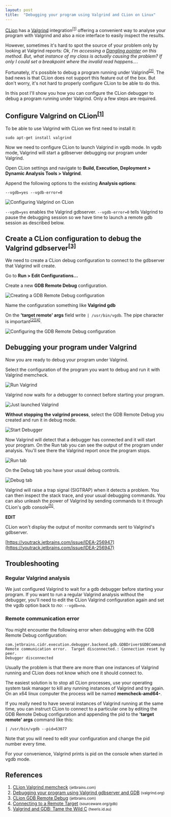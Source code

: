 ```yaml
---
layout: post
title:  "Debugging your program using Valgrind and CLion on Linux"
---
```


[CLion](https://www.jetbrains.com/clion/) has a [Valgrind](https://valgrind.org/) integration<sup>[[1]](#ref-clion-valgrind)</sup> offering a convenient way to analyse your program with Valgrind and also a nice interface to easily inspect the results.

However, sometimes it's hard to spot the source of your problem only by looking at Valgrind reports: *Ok, I'm accessing a [Dangling pointer](https://en.wikipedia.org/wiki/Dangling_pointer) on this method. But, what instance of my class is actually causing the problem? If only I could set a breakpoint where the invalid read happens...*.

Fortunately, it's possible to debug a program running under Valgrind<sup>[[2]](#ref-debugging-your-program-using-valgrind-gdbserver)</sup>. The bad news is that CLion does not support this feature out of the box. But don't worry, it's not hard to properly configure CLion to be able to do this.

In this post I'll show you how you can configure the CLion debugger to debug a program running under Valgrind. Only a few steps are required.

## Configure Valgrind on CLion<sup>[[1]](#ref-clion-valgrind)</sup>

To be able to use Valgrind with CLion we first need to install it:

```
sudo apt-get install valgrind
```

Now we need to configure CLion to launch Valgrind in vgdb mode. In vgdb mode, Valgrind will start a gdbserver debugging our program under Valgrind.

Open CLion settings and navigate to **Build, Execution, Deployment > Dynamic Analysis Tools > Valgrind**.

Append the following options to the existing **Analysis options**:

```
--vgdb=yes --vgdb-error=0
```

![Configuring Valgrind on CLion](/assets/2020-12-03-debugging-your-program-using-valgrind-and-clion/clion-valgrind-configuration.png)

`--vgdb=yes` enables the Valgrind gdbserver. `--vgdb-error=0` tells Valgrind to pause the debugging session so we have time to launch a remote gdb session as described below.

## Create a CLion configuration to debug the Valgrind gdbserver<sup>[[3]](#ref-clion-gdb-remote-debug)</sup>

We need to create a CLion debug configuration to connect to the gdbserver that Valgrind will create.

Go to **Run > Edit Configurations...**

Create a new **GDB Remote Debug** configuration.

![Creating a GDB Remote Debug configuration](/assets/2020-12-03-debugging-your-program-using-valgrind-and-clion/creating-gdb-remote-debug-configuration.png)

Name the configuration something like **Valgrind gdb**

On the **'target remote' args** field write `| /usr/bin/vgdb`. The pipe character is important<sup>[[2]](#ref-debugging-your-program-using-valgrind-gdbserver)</sup><sup>[[4]](#ref-gdb-connecting-to-a-remote-target)</sup>.

![Configuring the GDB Remote Debug configuration](/assets/2020-12-03-debugging-your-program-using-valgrind-and-clion/configuring-gdb-remote-debug-configuration.png)

## Debugging your program under Valgrind

Now you are ready to debug your program under Valgrind.

Select the configuration of the program you want to debug and run it with Valgrind memcheck.

![Run Valgrind](/assets/2020-12-03-debugging-your-program-using-valgrind-and-clion/run-valgrind.png)

Valgrind now waits for a debugger to connect before starting your program.

![Just launched Valgrind](/assets/2020-12-03-debugging-your-program-using-valgrind-and-clion/launched-valgrind.png)

**Without stopping the valgrind process**, select the GDB Remote Debug you created and run it in debug mode.

![Start Debugger](/assets/2020-12-03-debugging-your-program-using-valgrind-and-clion/debug-program.png)


Now Valgrind will detect that a debugger has connected and it will start your program. On the Run tab you can see the output of the program under analysis. You'll see there the Valgrind report once the program stops.

![Run tab](/assets/2020-12-03-debugging-your-program-using-valgrind-and-clion/run-tab.png)

 On the Debug tab you have your usual debug controls.

![Debug tab](/assets/2020-12-03-debugging-your-program-using-valgrind-and-clion/debug-tab.png)

Valgrind will raise a trap signal (SIGTRAP) when it detects a problem. You can then inspect the stack trace, and your usual debugging commands. You can also unleash the power of Valgrind by sending commands to it through CLion's gdb console<sup>[[5]](#ref-valgrind-gdb)</sup>.

**EDIT**

CLion won't display the output of monitor commands sent to Valgrind's gdbserver.

[https://youtrack.jetbrains.com/issue/IDEA-256947](https://youtrack.jetbrains.com/issue/IDEA-256947)


## Troubleshooting
### Regular Valgrind analysis

We just configured Valgrind to wait for a gdb debugger before starting your program. If you want to run a regular Valgrind analysis without the debugger, you'll need to edit the CLion Valgrind configuration again and set the vgdb option back to *no*: `--vgdb=no`.

### Remote communication error

You might encounter the following error when debugging with the GDB Remote Debug configuration:
```
com.jetbrains.cidr.execution.debugger.backend.gdb.GDBDriver$GDBCommandException: Remote communication error.  Target disconnected.: Connection reset by peer.
Debugger disconnected
```

Usually the problem is that there are more than one instances of Valgrind running and CLion does not know which one it should connect to.

The easiest solution is to stop all CLion processes, use your operating system task manager to kill any running instances of Valgrind and try again. On an x64 linux computer the process will be named **memcheck-amd64-**.

If you really need to have several instances of Valgrind running at the same time, you can instruct CLion to connect to a particular one by editing the GDB Remote Debug configuration and appending the pid to the **'target remote' args** command like this:

```
| /usr/bin/vgdb --pid=63077
```

Note that you will need to edit your configuration and change the pid number every time.

For your convenience, Valgrind prints is pid on the console when started in vgdb mode.

## References

<ol class="nestedList">
    <li>
        <span id="ref-clion-valgrind" class="ref">
            <a href="https://web.archive.org/web/20210118142610/https://www.jetbrains.com/help/clion/memory-profiling-with-valgrind.html">CLion Valgrind memcheck</a> <small>(jetbrains.com)</small>
        </span>
    </li>
    <li>
        <span id="ref-debugging-your-program-using-valgrind-gdbserver" class="ref">
            <a href="https://web.archive.org/web/20210118142801/https://www.valgrind.org/docs/manual/manual-core-adv.html#manual-core-adv.gdbserver">Debugging your program using Valgrind gdbserver and GDB</a> <small>(valgrind.org)</small>
        </span>
    </li>
    <li>
        <span id="ref-clion-gdb-remote-debug" class="ref">
            <a href="https://web.archive.org/web/20210118143028/https://www.jetbrains.com/help/clion/remote-debug.html">CLion GDB Remote Debug</a> <small>(jetbrains.com)</small>
        </span>
    </li>
    <li>
        <span id="ref-gdb-connecting-to-a-remote-target" class="ref">
            <a href="https://web.archive.org/web/20210118143611/https://sourceware.org/gdb/current/onlinedocs/gdb/Connecting.html">Connecting to a Remote Target</a> <small>(sourceware.org/gdb)</small>
        </span>
    </li>
    <li>
        <span id="ref-valgrind-gdb" class="ref">
            <a href="https://heeris.id.au/2016/valgrind-gdb/">Valgrind and GDB: Tame the Wild C</a> <small>(heeris.id.au)</small>
        </span>
    </li>
</ol>
